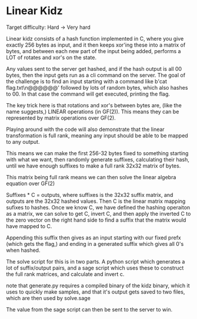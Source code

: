 # Linear Kidz
Target difficulty: Hard -> Very hard

Linear kidz consists of a hash function implemented in C, where you give exactly 256 bytes as input, and it then keeps xor'ing these into a matrix of bytes, and between each new part of the input being added, performs a LOT of rotates and xor's on the state.

Any values sent to the server get hashed, and if the hash output is all 00 bytes, then the input gets run as a cli command on the server. The goal of the challenge is to find an input starting with a command like b'cat flag.txt\n@@@@@@' followed by lots of random bytes, which also hashes to 00. In that case the command will get executed, printing the flag.

The key trick here is that rotations and xor's between bytes are, (like the name suggests,) LINEAR operations (in GF(2)). This means they can be represented by matrix operations over GF(2).

Playing around with the code will also demonstrate that the linear transformation is full rank, meaning any input should be able to be mapped to any output.

This means we can make the first 256-32 bytes fixed to something starting with what we want, then randomly generate suffixes, calculating their hash, until we have enough suffixes to make a full rank 32x32 matrix of bytes.

This matrix being full rank means we can then solve the linear algebra equation over GF(2)

Suffixes * C = outputs, where suffixes is the 32x32 suffix matrix, and outputs are the 32x32 hashed values. Then C is the linear matrix mapping sufixes to hashes. Once we know C, we have defined the hashing operaiton as a matrix, we can solve to get C, invert C, and then apply the inverted C to the zero vector on the right hand side to find a suffix that the matrix would have mapped to C.

Appending this suffix then gives as an input starting with our fixed prefx (which gets the flag,) and ending in a generated suffix which gives all 0's when hashed.


The solve script for this is in two parts. A python script which generates a lot of suffix/output pairs, and a sage script which uses these to construct the full rank matrices, and calculate and invert c.

note that generate.py requires a compiled binary of the kidz binary, which it uses to quickly make samples, and that it's output gets saved to two files, which are then used by solve.sage

The value from the sage script can then be sent to the server to win.


